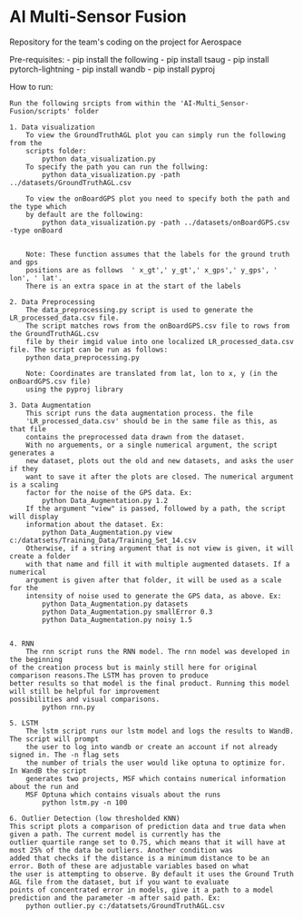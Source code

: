 # AI Multi-Sensor Fusion
 Repository for the team's coding on the project for Aerospace

Pre-requisites:
        - pip install the following
        - pip install tsaug
        - pip install pytorch-lightning
        - pip install wandb
        - pip install pyproj

How to run:

    Run the following srcipts from within the 'AI-Multi_Sensor-Fusion/scripts' folder

    1. Data visualization
        To view the GroundTruthAGL plot you can simply run the following from the 
        scripts folder:
            python data_visualization.py
        To specify the path you can run the follwing:
            python data_visualization.py -path ../datasets/GroundTruthAGL.csv
        
        To view the onBoardGPS plot you need to specify both the path and the type which
        by default are the following:
            python data_visualization.py -path ../datasets/onBoardGPS.csv -type onBoard


        Note: These function assumes that the labels for the ground truth and gps
        positions are as follows  ' x_gt',' y_gt',' x_gps',' y_gps', ' lon', ' lat'. 
        There is an extra space in at the start of the labels

    2. Data Preprocessing
        The data_preprocessing.py script is used to generate the LR_processed_data.csv file.
        The script matches rows from the onBoardGPS.csv file to rows from the GroundTruthAGL.csv
        file by their imgid value into one localized LR_processed_data.csv file. The script can be run as follows:
		python data_preprocessing.py

        Note: Coordinates are translated from lat, lon to x, y (in the onBoardGPS.csv file)
        using the pyproj library

    3. Data Augmentation
        This script runs the data augmentation process. the file
        'LR_processed_data.csv' should be in the same file as this, as that file
        contains the preprocessed data drawn from the dataset.
        With no arguements, or a single numerical argument, the script generates a 
        new dataset, plots out the old and new datasets, and asks the user if they 
        want to save it after the plots are closed. The numerical argument is a scaling
        factor for the noise of the GPS data. Ex:
            python Data_Augmentation.py 1.2
        If the argument "view" is passed, followed by a path, the script will display 
        information about the dataset. Ex:
            python Data_Augmentation.py view c:/datatsets/Training_Data/Training_Set_14.csv
        Otherwise, if a string argument that is not view is given, it will create a folder
        with that name and fill it with multiple augmented datasets. If a numerical 
        argument is given after that folder, it will be used as a scale for the 
        intensity of noise used to generate the GPS data, as above. Ex:
            python Data_Augmentation.py datasets
            python Data_Augmentation.py smallError 0.3
            python Data_Augmentation.py noisy 1.5


    4. RNN
        The rnn script runs the RNN model. The rnn model was developed in the beginning 
	of the creation process but is mainly still here for original comparison reasons.The LSTM has proven to produce 
	better results so that model is the final product. Running this model will still be helpful for improvement 
	possibilities and visual comparisons. 
            python rnn.py 

    5. LSTM
        The lstm script runs our lstm model and logs the results to WandB. The script will prompt
        the user to log into wandb or create an account if not already signed in. The -n flag sets
        the number of trials the user would like optuna to optimize for. In WandB the script 
        generates two projects, MSF which contains numerical information about the run and 
        MSF Optuna which contains visuals about the runs
            python lstm.py -n 100

    6. Outlier Detection (low thresholded KNN)
	This script plots a comparison of prediction data and true data when given a path. The current model is currently has the 
	outlier quartile range set to 0.75, which means that it will have at most 25% of the data be outliers. Another condition was
	added that checks if the distance is a minimum distance to be an error. Both of these are adjustable variables based on what 
	the user is attempting to observe. By default it uses the Ground Truth AGL file from the dataset, but if you want to evaluate
	points of concentrated error in models, give it a path to a model prediction and the parameter -m after said path. Ex:
		python outlier.py c:/datatsets/GroundTruthAGL.csv
